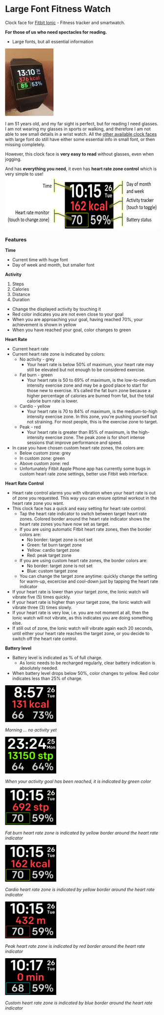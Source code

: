 # Large Font Fitness Watch

Clock face for [Fitbit Ionic](https://www.fitbit.com/ionic) - Fitness tracker and smartwatch.

**For those of us who need spectacles for reading.**

* Large fonts, but all essential information

<img src="https://github.com/Kelpieracer/HalfBlindButStillWalking/blob/master/In%20use.jpg" alt="Clock face in use" height="220">

I am 51 years old, and my far sight is perfect, but for reading I need glasses. I am not wearing my glasses in sports or walking, and therefore I am not able to see small details in a wrist watch. All the [other available clock faces](https://www.google.fi/search?q=fitbit+ionic+clock+faces&source=lnms&tbm=isch&sa=X&ved=0ahUKEwjDxsrzwKfYAhVLCpoKHQ6rD7AQ_AUICigB&biw=1706&bih=873) with large font do still have either some essential info in small font, or then missing completely.

However, this clock face is **very easy to read** without glasses, even when jogging.

And has **everything you need**, it even has **heart rate zone control** which is very simple to use!
<img src="https://github.com/Kelpieracer/HalfBlindButStillWalking/blob/master/Elements.png" alt="Clock face elements" height="170">

### Features
**Time**
* Current time with huge font
* Day of week and month, but smaller font

**Activity**
1. Steps
2. Calories
3. Distance
4. Duration
* Change the displayed activity by touching it
* Red color indicates you are not even close to your goal
* When you are approaching your goal, having reached 70%, your achievement is shown in yellow
* When you have reached your goal, color changes to green

**Heart Rate**
* Current heart rate
* Current heart rate zone is indicated by colors:
  * No activity - grey
    * Your heart rate is below 50% of maximum, your heart rate may still be elevated but not enough to be considered exercise.
  * Fat burn - green
    * Your heart rate is 50 to 69% of maximum, is the low-to-medium intensity exercise zone and may be a good place to start for those new to exercise. It’s called the fat burn zone because a higher percentage of calories are burned from fat, but the total calorie burn rate is lower.
  * Cardio - yellow
    * Your heart rate is 70 to 84% of maximum, is the medium-to-high intensity exercise zone. In this zone, you're pushing yourself but not straining. For most people, this is the exercise zone to target.
  * Peak - red
    * Your heart rate is greater than 85% of maximum, is the high-intensity exercise zone. The peak zone is for short intense sessions that improve performance and speed.
* In case you have chosen custom heart rate zones, the colors are:
  * Below custom zone: grey
  * In custom zone: green
  * Above custom zone: red
  * Unfortunately Fitbit Apple Phone app has currently some bugs in custom heart rate zone settings, better use Fitbit web interface. 

**Heart Rate Control**
* Heart rate control alarms you with vibration when your heart rate is out of zone you requested. This way you can ensure optimal workout in the heart rate zone you want.
* This clock face has a quick and easy setting for heart rate control:
  * Tap the heart rate indicator to switch between target heart rate zones. Colored border around the heart rate indicator shows the heart rate zones you have now set as target.
  * If you are using automatic Fitbit heart rate zones, then the border colors are:
    * No border: target zone is not set
    * Green: fat burn target zone
    * Yellow: cardio target zone
    * Red: peak target zone
  * If you are using custom heart rate zones, the border colors are:
    * No border: target zone is not set
    * Blue: custom target zone
  * You can change the target zone anytime: quickly change the setting for warm-up, excercise and cool-down just by tapping the heart rate indicator
* If your heart rate is lower than your target zone, the Ionic watch will vibrate five (5) times quickly.
* If your heart rate is higher than your target zone, the Ionic watch will vibrate three (3) times slowly.
* If your heart rate is very low, i.e. you are not moment at all, then the Ionic watch will not vibrate, as this indicates you are doing something else. 
* If still out of zone, the Ionic watch will vibrate again each 20 seconds, until either your heart rate reaches the target zone, or you decide to switch off the heart rate control.

**Battery level**
* Battery level is indicated as % of full charge. 
  * As Ionic needs to be recharged regularly, clear battery indication is absolutely needed.
* When battery level drops below 50%, color changes to yellow. Red color indicates less than 25% of charge.

<img src="https://github.com/Kelpieracer/HalfBlindButStillWalking/blob/master/BlindButStillWalking-screenshot%20(1).png" alt="" height="120">

_Morning ... no activity yet_

<img src="https://github.com/Kelpieracer/HalfBlindButStillWalking/blob/master/BlindButStillWalking-screenshot.png?raw=true" alt="" height="120">

_When your activity goal has been reached, it is indicated by green color_

<img src="https://github.com/Kelpieracer/HalfBlindButStillWalking/blob/master/HalfBlindButStillWalking-screenshot.png?raw=true" alt="" height="120">

_Fat burn heart rate zone is indicated by yellow border around the heart rate indicator_

<img src="https://github.com/Kelpieracer/HalfBlindButStillWalking/blob/master/HalfBlindButStillWalking-screenshot%20(1).png?raw=true" alt="" height="120">

_Cardio heart rate zone is indicated by yellow border around the heart rate indicator_

<img src="https://github.com/Kelpieracer/HalfBlindButStillWalking/blob/master/HalfBlindButStillWalking-screenshot%20(3).png?raw=true" alt="" height="120">

_Peak heart rate zone is indicated by red border around the heart rate indicator_

<img src="https://github.com/Kelpieracer/HalfBlindButStillWalking/blob/master/HalfBlindButStillWalking-screenshot%20(4).png?raw=true" alt="" height="120">

_Custom heart rate zone is indicated by blue border around the heart rate indicator_

